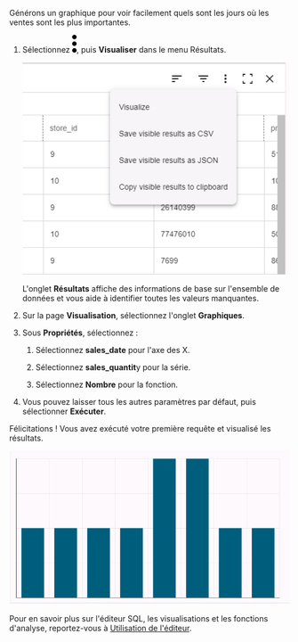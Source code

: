 Générons un graphique pour voir facilement quels sont les jours où les ventes sont les plus importantes.

1.  Sélectionnez ![kebab menu](Images/zsz1597101912145.svg), puis **Visualiser** dans le menu Résultats.

    ![Menu Résultats](Images/lhl1721093799223.png)

    L'onglet **Résultats** affiche des informations de base sur l'ensemble de données et vous aide à identifier toutes les valeurs manquantes.

2.  Sur la page **Visualisation**, sélectionnez l'onglet **Graphiques**.

3.  Sous **Propriétés**, sélectionnez :

    1.  Sélectionnez **sales\_date** pour l'axe des X.

    2.  Sélectionnez **sales\_quantit**y pour la série.

    3.  Sélectionnez **Nombre** pour la fonction.

4.  Vous pouvez laisser tous les autres paramètres par défaut, puis sélectionner **Exécuter**.

Félicitations ! Vous avez exécuté votre première requête et visualisé les résultats.

![Visualiser les résultats du graphique](Images/oah1721094231016.png)

Pour en savoir plus sur l'éditeur SQL, les visualisations et les fonctions d'analyse, reportez-vous à [Utilisation de l'éditeur](xbg1640280430669.md).
